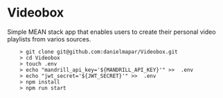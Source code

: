 # Videobox

Simple MEAN stack app that enables users to create their personal video playlists from varios sources.

```
	> git clone git@github.com:danielmapar/Videobox.git
    > cd Videobox
    > touch .env
    > echo "mandrill_api_key='${MANDRILL_API_KEY}'" >>  .env
    > echo "jwt_secret='${JWT_SECRET}'" >>  .env       
    > npm install
    > npm run start
```

